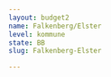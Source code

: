 ```yaml
---
layout: budget2
name: Falkenberg/Elster
level: kommune
state: BB
slug: Falkenberg-Elster

---
```



